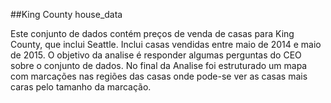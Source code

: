 ##King County house_data

Este conjunto de dados contém preços de venda de casas para King County, que inclui Seattle. Inclui casas vendidas entre maio de 2014 e maio de 2015.
O objetivo da analise é responder algumas perguntas do CEO sobre o conjunto de dados.
No final da Analise foi estruturado um mapa com marcações nas regiões das casas onde pode-se ver as casas mais caras pelo tamanho da marcação.
